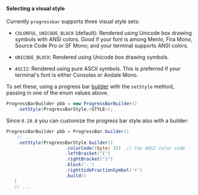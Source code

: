 #### Selecting a visual style

Currently `progressbar` supports three visual style sets:

 - `COLORFUL_UNICODE_BLOCK` (default): Rendered using Unicode box drawing symbols with ANSI colors. Good if your font is among Menlo, Fira Mono, Source Code Pro or SF Mono; and your terminal supports ANSI colors.

 - `UNICODE_BLOCK`: Rendered using Unicode box drawing symbols. 

 - `ASCII`: Rendered using pure ASCII symbols. This is preferred if your terminal's font is either Consolas or Andale Mono.

To set these, using a progress bar [builder](builder.md) with the `setStyle` method, passing in one of the enum values above.
``` java
ProgressBarBuilder pbb = new ProgressBarBuilder()
    .setStyle(ProgressBarStyle.<STYLE>);
```


Since `0.10.0` you can customize the progress bar style also with a builder:

``` java
ProgressBarBuilder pbb = ProgressBar.builder()
    // ...
    .setStyle(ProgressBarStyle.builder()
                      .colorCode((byte) 33)  // the ANSI color code
                      .leftBracket("{")
                      .rightBracket("}")
                      .block('-')
                      .rightSideFractionSymbol('+')
                      .build()
   )
   // ...
```
